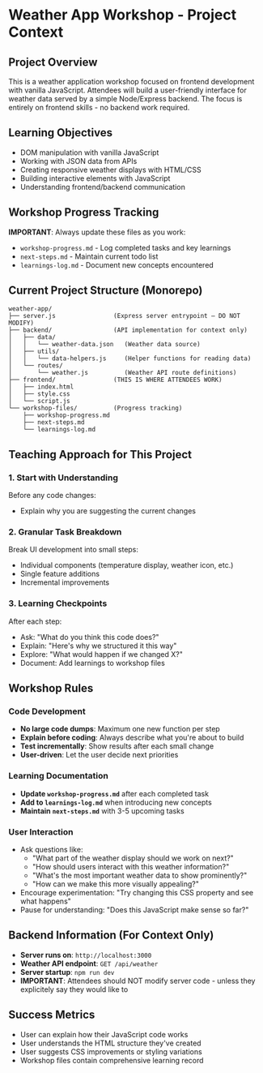 # Weather App Workshop - Project Context

## Project Overview
This is a weather application workshop focused on frontend development with vanilla JavaScript. Attendees will build a user-friendly interface for weather data served by a simple Node/Express backend. The focus is entirely on frontend skills - no backend work required.

## Learning Objectives
- DOM manipulation with vanilla JavaScript
- Working with JSON data from APIs
- Creating responsive weather displays with HTML/CSS
- Building interactive elements with JavaScript
- Understanding frontend/backend communication

## Workshop Progress Tracking
**IMPORTANT**: Always update these files as you work:
- `workshop-progress.md` - Log completed tasks and key learnings
- `next-steps.md` - Maintain current todo list
- `learnings-log.md` - Document new concepts encountered

## Current Project Structure (Monorepo)
```
weather-app/
├── server.js                (Express server entrypoint — DO NOT MODIFY)
├── backend/                 (API implementation for context only)
│   ├── data/
│   │   └── weather-data.json   (Weather data source)
│   ├── utils/
│   │   └── data-helpers.js     (Helper functions for reading data)
│   └── routes/
│       └── weather.js          (Weather API route definitions)
├── frontend/                (THIS IS WHERE ATTENDEES WORK)
│   ├── index.html
│   ├── style.css
│   └── script.js
└── workshop-files/          (Progress tracking)
    ├── workshop-progress.md
    ├── next-steps.md
    └── learnings-log.md
```

## Teaching Approach for This Project

### 1. Start with Understanding
Before any code changes:
- Explain why you are suggesting the current changes

### 2. Granular Task Breakdown
Break UI development into small steps:
- Individual components (temperature display, weather icon, etc.)
- Single feature additions
- Incremental improvements

### 3. Learning Checkpoints
After each step:
- Ask: "What do you think this code does?"
- Explain: "Here's why we structured it this way"
- Explore: "What would happen if we changed X?"
- Document: Add learnings to workshop files

## Workshop Rules

### Code Development
- **No large code dumps**: Maximum one new function per step
- **Explain before coding**: Always describe what you're about to build
- **Test incrementally**: Show results after each small change
- **User-driven**: Let the user decide next priorities

### Learning Documentation
- **Update `workshop-progress.md`** after each completed task
- **Add to `learnings-log.md`** when introducing new concepts
- **Maintain `next-steps.md`** with 3-5 upcoming tasks

### User Interaction
- Ask questions like:
  - "What part of the weather display should we work on next?"
  - "How should users interact with this weather information?"
  - "What's the most important weather data to show prominently?"
  - "How can we make this more visually appealing?"
- Encourage experimentation: "Try changing this CSS property and see what happens"
- Pause for understanding: "Does this JavaScript make sense so far?"

## Backend Information (For Context Only)
- **Server runs on**: `http://localhost:3000`
- **Weather API endpoint**: `GET /api/weather`
- **Server startup**: `npm run dev` 
- **IMPORTANT**: Attendees should NOT modify server code - unless they explicitely say they would like to

## Success Metrics
- User can explain how their JavaScript code works
- User understands the HTML structure they've created
- User suggests CSS improvements or styling variations
- Workshop files contain comprehensive learning record